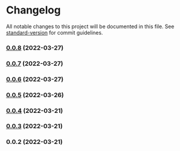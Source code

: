 # Changelog

All notable changes to this project will be documented in this file. See [standard-version](https://github.com/conventional-changelog/standard-version) for commit guidelines.

### [0.0.8](https://github.com/ParamagicDev/konnors-pc/compare/v0.0.7...v0.0.8) (2022-03-27)

### [0.0.7](https://github.com/ParamagicDev/konnors-pc/compare/v0.0.6...v0.0.7) (2022-03-27)

### [0.0.6](https://github.com/ParamagicDev/konnors-pc/compare/v0.0.5...v0.0.6) (2022-03-27)

### [0.0.5](https://github.com/ParamagicDev/konnors-pc/compare/v0.0.4...v0.0.5) (2022-03-26)

### [0.0.4](https://github.com/ParamagicDev/konnors-pc/compare/v0.0.3...v0.0.4) (2022-03-21)

### [0.0.3](https://github.com/ParamagicDev/konnors-pc/compare/v0.0.2...v0.0.3) (2022-03-21)

### 0.0.2 (2022-03-21)

